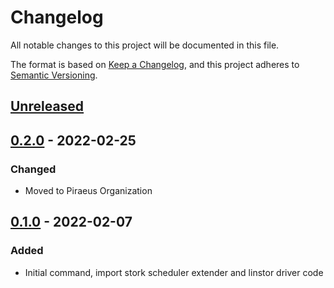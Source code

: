 # Changelog
All notable changes to this project will be documented in this file.

The format is based on [Keep a Changelog](https://keepachangelog.com/en/1.0.0/),
and this project adheres to [Semantic Versioning](https://semver.org/spec/v2.0.0.html).

## [Unreleased]

## [0.2.0] - 2022-02-25

### Changed

- Moved to Piraeus Organization

## [0.1.0] - 2022-02-07

### Added

- Initial command, import stork scheduler extender and linstor driver code

[Unreleased]: https://github.com/piraeusdatastore/linstor-scheduler-extender/compare/v0.2.0...HEAD
[0.2.0]: https://github.com/piraeusdatastore/linstor-scheduler-extender/releases/tag/v0.2.0
[0.1.0]: https://github.com/piraeusdatastore/linstor-scheduler-extender/releases/tag/v0.1.0

